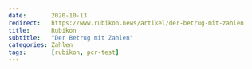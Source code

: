 ```yaml
---
date:       2020-10-13
redirect:   https://www.rubikon.news/artikel/der-betrug-mit-zahlen
title:      Rubikon
subtitle:   "Der Betrug mit Zahlen"
categories: Zahlen
tags:       [rubikon, pcr-test]
---
```

